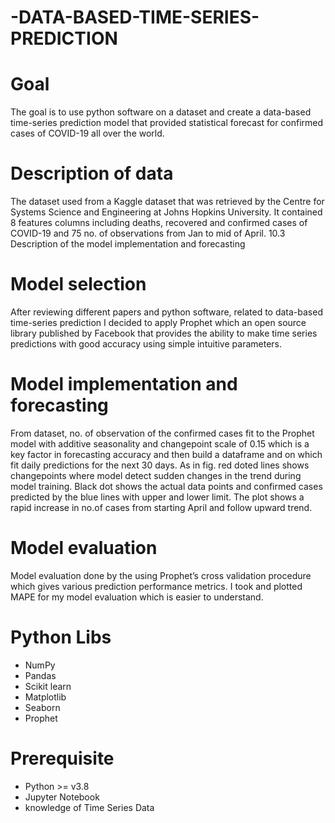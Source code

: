 # -DATA-BASED-TIME-SERIES-PREDICTION

# Goal

The goal is to use python software on a dataset and create a data-based time-series prediction model
that provided statistical forecast for confirmed cases of COVID-19 all over the world.

# Description of data
The dataset used from a Kaggle dataset that was retrieved by the Centre for Systems Science
and Engineering at Johns Hopkins University. It contained 8 features columns including deaths,
recovered and confirmed cases of COVID-19 and 75 no. of observations from Jan to mid of April.
10.3 Description of the model implementation and forecasting

# Model selection
After reviewing different papers and python software, related to data-based time-series prediction I
decided to apply Prophet which an open source library published by Facebook that provides the
ability to make time series predictions with good accuracy using simple intuitive parameters.

# Model implementation and forecasting
From dataset, no. of observation of the confirmed cases fit to the Prophet model with additive
seasonality and changepoint scale of 0.15 which is a key factor in forecasting accuracy and then
build a dataframe and on which fit daily predictions for the next 30 days. As in fig. red doted lines
shows changepoints where model detect sudden changes in the trend during model training. Black
dot shows the actual data points and confirmed cases predicted by the blue lines with upper and
lower limit. The plot shows a rapid increase in no.of cases from starting April and follow upward
trend.

#  Model evaluation
Model evaluation done by the using Prophet’s cross validation procedure which gives various
prediction performance metrics. I took and plotted MAPE for my model evaluation which is easier
to understand.

# Python Libs
- NumPy
- Pandas
- Scikit learn
- Matplotlib
- Seaborn
- Prophet 

# Prerequisite
- Python >= v3.8
- Jupyter Notebook
- knowledge of Time Series Data

